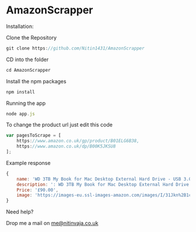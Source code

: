 # AmazonScrapper
Installation:

Clone the Repository

```javascript
git clone https://github.com/Nitin1431/AmazonScrapper
```

CD into the folder
```javascript
cd AmazonScrapper
```

Install the npm packages
```javascript
npm install
```

Running the app
```javascript
node app.js
```

To change the product url just edit this code
```javascript
var pagesToScrape = [
    https://www.amazon.co.uk/gp/product/B01ELG6B38,
    https://www.amazon.co.uk/dp/B00K5JKSU8
];
```

Example response
```javascript
{
    name: 'WD 3TB My Book for Mac Desktop External Hard Drive - USB 3.0 - WDBYCC0030HBK-EESN',
    description: ': WD 3TB My Book for Mac Desktop External Hard Drive - USB 3.0 - WDBYCC0030HBK-EESN.',
    Price: '£90.00',
    image: 'https://images-eu.ssl-images-amazon.com/images/I/31Jkn%2B1clFL._SY300_QL70_.jpg' 
}
```

Need help?

Drop me a mail on me@nitinvaja.co.uk

